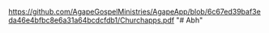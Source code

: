 https://github.com/AgapeGospelMinistries/AgapeApp/blob/6c67ed39baf3eda46e4bfbc8e6a31a64bcdcfdb1/Churchapps.pdf
"# Abh" 
